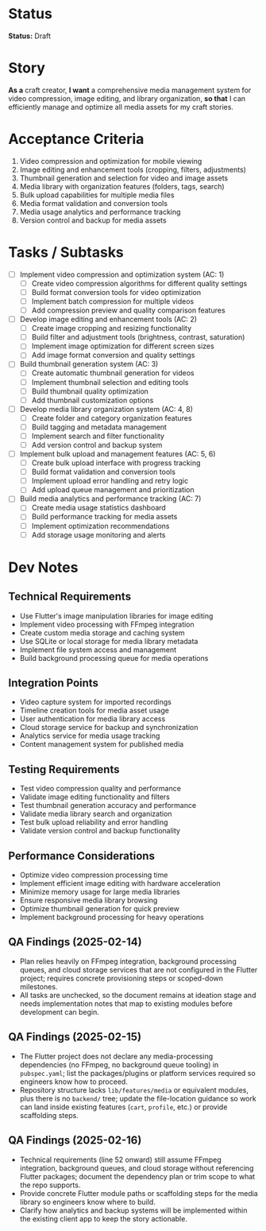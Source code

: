 # Status
**Status:** Draft

# Story
**As a** craft creator,
**I want** a comprehensive media management system for video compression, image editing, and library organization,
**so that** I can efficiently manage and optimize all media assets for my craft stories.

# Acceptance Criteria
1. Video compression and optimization for mobile viewing
2. Image editing and enhancement tools (cropping, filters, adjustments)
3. Thumbnail generation and selection for video and image assets
4. Media library with organization features (folders, tags, search)
5. Bulk upload capabilities for multiple media files
6. Media format validation and conversion tools
7. Media usage analytics and performance tracking
8. Version control and backup for media assets

# Tasks / Subtasks
- [ ] Implement video compression and optimization system (AC: 1)
  - [ ] Create video compression algorithms for different quality settings
  - [ ] Build format conversion tools for video optimization
  - [ ] Implement batch compression for multiple videos
  - [ ] Add compression preview and quality comparison features
- [ ] Develop image editing and enhancement tools (AC: 2)
  - [ ] Create image cropping and resizing functionality
  - [ ] Build filter and adjustment tools (brightness, contrast, saturation)
  - [ ] Implement image optimization for different screen sizes
  - [ ] Add image format conversion and quality settings
- [ ] Build thumbnail generation system (AC: 3)
  - [ ] Create automatic thumbnail generation for videos
  - [ ] Implement thumbnail selection and editing tools
  - [ ] Build thumbnail quality optimization
  - [ ] Add thumbnail customization options
- [ ] Develop media library organization system (AC: 4, 8)
  - [ ] Create folder and category organization features
  - [ ] Build tagging and metadata management
  - [ ] Implement search and filter functionality
  - [ ] Add version control and backup system
- [ ] Implement bulk upload and management features (AC: 5, 6)
  - [ ] Create bulk upload interface with progress tracking
  - [ ] Build format validation and conversion tools
  - [ ] Implement upload error handling and retry logic
  - [ ] Add upload queue management and prioritization
- [ ] Build media analytics and performance tracking (AC: 7)
  - [ ] Create media usage statistics dashboard
  - [ ] Build performance tracking for media assets
  - [ ] Implement optimization recommendations
  - [ ] Add storage usage monitoring and alerts

# Dev Notes
## Technical Requirements
- Use Flutter's image manipulation libraries for image editing
- Implement video processing with FFmpeg integration
- Create custom media storage and caching system
- Use SQLite or local storage for media library metadata
- Implement file system access and management
- Build background processing queue for media operations

## Integration Points
- Video capture system for imported recordings
- Timeline creation tools for media asset usage
- User authentication for media library access
- Cloud storage service for backup and synchronization
- Analytics service for media usage tracking
- Content management system for published media

## Testing Requirements
- Test video compression quality and performance
- Validate image editing functionality and filters
- Test thumbnail generation accuracy and performance
- Validate media library search and organization
- Test bulk upload reliability and error handling
- Validate version control and backup functionality

## Performance Considerations
- Optimize video compression processing time
- Implement efficient image editing with hardware acceleration
- Minimize memory usage for large media libraries
- Ensure responsive media library browsing
- Optimize thumbnail generation for quick preview
- Implement background processing for heavy operations

## QA Findings (2025-02-14)
- Plan relies heavily on FFmpeg integration, background processing queues, and cloud storage services that are not configured in the Flutter project; requires concrete provisioning steps or scoped-down milestones.
- All tasks are unchecked, so the document remains at ideation stage and needs implementation notes that map to existing modules before development can begin.

## QA Findings (2025-02-15)
- The Flutter project does not declare any media-processing dependencies (no FFmpeg, no background queue tooling) in `pubspec.yaml`; list the packages/plugins or platform services required so engineers know how to proceed.
- Repository structure lacks `lib/features/media` or equivalent modules, plus there is no `backend/` tree; update the file-location guidance so work can land inside existing features (`cart`, `profile`, etc.) or provide scaffolding steps.

## QA Findings (2025-02-16)
- Technical requirements (line 52 onward) still assume FFmpeg integration, background queues, and cloud storage without referencing Flutter packages; document the dependency plan or trim scope to what the repo supports.
- Provide concrete Flutter module paths or scaffolding steps for the media library so engineers know where to build.
- Clarify how analytics and backup systems will be implemented within the existing client app to keep the story actionable.
